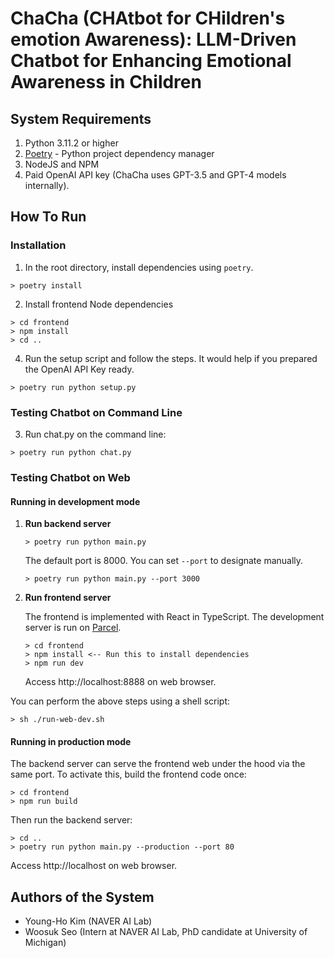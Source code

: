 # ChaCha (CHAtbot for CHildren's emotion Awareness): LLM-Driven Chatbot for Enhancing Emotional Awareness in Children



## System Requirements
1. Python 3.11.2 or higher
2. [Poetry](https://python-poetry.org/docs/) - Python project dependency manager
3. NodeJS and NPM
4. Paid OpenAI API key (ChaCha uses GPT-3.5 and GPT-4 models internally).

## How To Run
### Installation
1. In the root directory, install dependencies using `poetry`.
```shell
> poetry install
```

2. Install frontend Node dependencies
```shell
> cd frontend
> npm install
> cd ..
```

4. Run the setup script and follow the steps. It would help if you prepared the OpenAI API Key ready.
```shell
> poetry run python setup.py
```

### Testing Chatbot on Command Line
3. Run chat.py on the command line:
```shell
> poetry run python chat.py
```

### Testing Chatbot on Web

#### Running in development mode
1. **Run backend server**
    ```shell
    > poetry run python main.py
    ```
    The default port is 8000. You can set `--port` to designate manually.
    ```shell
    > poetry run python main.py --port 3000
    ```
2. **Run frontend server**
   
    The frontend is implemented with React in TypeScript. The development server is run on [Parcel](https://parceljs.org/).
    ```shell
    > cd frontend
    > npm install <-- Run this to install dependencies 
    > npm run dev
    ```
    Access http://localhost:8888 on web browser.

You can perform the above steps using a shell script:
```shell
> sh ./run-web-dev.sh
```


#### Running in production mode

The backend server can serve the frontend web under the hood via the same port.
To activate this, build the frontend code once:

```shell
> cd frontend
> npm run build
```

Then run the backend server:
```shell
> cd ..
> poetry run python main.py --production --port 80
```
Access http://localhost on web browser.

## Authors of the System
* Young-Ho Kim (NAVER AI Lab)
* Woosuk Seo (Intern at NAVER AI Lab, PhD candidate at University of Michigan)
